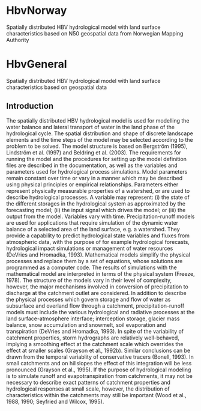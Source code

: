 # HbvNorway
Spatially distributed HBV hydrological model with land surface characteristics based on N50 geospatial data from Norwegian Mapping Authority

# HbvGeneral
Spatially distributed HBV hydrological model with land surface characteristics based on geospatial data

## Introduction

The spatially distributed HBV hydrological model is used for modelling the water balance and lateral transport of water in the land phase of the hydrological cycle. The spatial distribution and shape of discrete landscape elements and the time steps of the model may be selected according to the problem to be solved. The model structure is based on Bergström (1995), Lindström et al. (1997) and Beldring et al. (2003). The requirements for running the model and the procedures for setting up the model definition files are described in the documentation, as well as the variables and parameters used for hydrological process simulations. Model parameters remain constant over time or vary in a manner which may be described using physical principles or empirical relationships. Parameters either represent physically measurable properties of a watershed, or are used to describe hydrological processes. A variable may represent: (i) the state of the different storages in the hydrological system as approximated by the forecasting model; (ii) the input signal which drives the model; or (iii) the output from the model. Variables vary with time. 
Precipitation-runoff models are used for applications that require simulation of the dynamic water balance of a selected area of the land surface, e.g. a watershed. They provide a capability to predict hydrological state variables and fluxes from atmospheric data, with the purpose of for example hydrological forecasts, hydrological impact simulations or management of water resources (DeVries and Hromadka, 1993). Mathematical models simplify the physical processes and replace them by a set of equations, whose solutions are programmed as a computer code. The results of simulations with the mathematical model are interpreted in terms of the physical system (Freeze, 1978). The structure of the models vary in their level of complexity, however, the major mechanisms involved in conversion of precipitation to discharge at the catchment outlet are considered. In addition to describe the physical processes which govern storage and flow of water as subsurface and overland flow through a catchment, precipitation-runoff models must include the various hydrological and radiative processes at the land surface-atmosphere interface; interception storage, glacier mass balance, snow accumulation and snowmelt, soil evaporation and transpiration (DeVries and Hromadka, 1993). 
In spite of the variability of catchment properties, storm hydrographs are relatively well-behaved, implying a smoothing effect at the catchment scale which overrides the effect at smaller scales (Grayson et al., 1992b). Similar conclusions can be drawn from the temporal variablity of conservative tracers (Bonell, 1993). In small catchments and on hillslopes the effect of this integration will be less pronounced (Grayson et al., 1995). If the purpose of hydrological modeling is to simulate runoff and evapotranspiration from catchments, it may not be necessary to describe exact patterns of catchment properties and hydrological responses at small scale, however, the distribution of characteristics within the catchments may still be important (Wood et al., 1988, 1990; Seyfried and Wilcox, 1995). 


